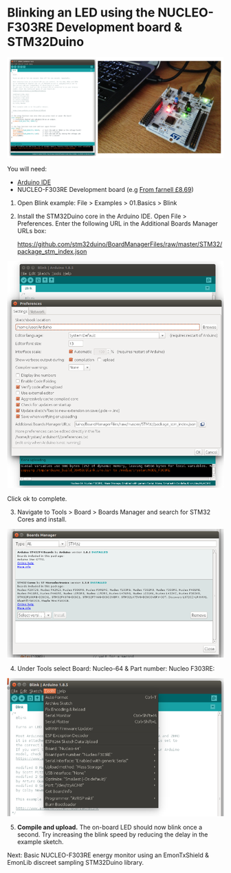 # Blinking an LED using the NUCLEO-F303RE Development board & STM32Duino

![STM32Duino.png](../../images/STM32Duino/STM32Duino.png)

You will need:

- [Arduino IDE](https://www.arduino.cc/en/Main/Software)
- NUCLEO-F303RE Development board (e.g [From farnell £8.69](https://uk.farnell.com/stmicroelectronics/nucleo-f303re/dev-board-st-link-nucleo/dp/2467271))

1. Open Blink example: File > Examples > 01.Basics > Blink

2. Install the STM32Duino core in the Arduino IDE. Open File > Preferences. Enter the following URL in the Additional Boards Manager URLs box:

    https://github.com/stm32duino/BoardManagerFiles/raw/master/STM32/package_stm_index.json
    
![STM32Duino1.png](../../images/STM32Duino/STM32Duino1.png)

Click ok to complete.
    
3. Navigate to Tools > Board > Boards Manager and search for STM32 Cores and install.

![STM32Duino2.png](../../images/STM32Duino/STM32Duino2.png)

4. Under Tools select Board: Nucleo-64 & Part number: Nucleo F303RE:

![STM32Duino3.png](../../images/STM32Duino/STM32Duino3.png)

5. **Compile and upload.** The on-board LED should now blink once a second. Try increasing the blink speed by reducing the delay in the example sketch.

Next: Basic NUCLEO-F303RE energy monitor using an EmonTxShield & EmonLib discreet sampling STM32Duino library.

